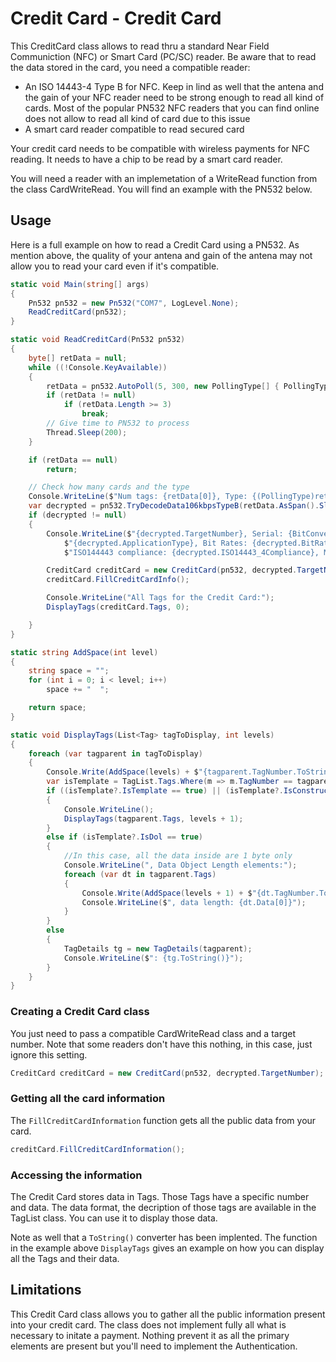 # Credit Card - Credit Card

This CreditCard class allows to read thru a standard Near Field Communiction (NFC) or Smart Card (PC/SC) reader. Be aware that to read the data stored in the card, you need a compatible reader:
- An ISO 14443-4 Type B for NFC. Keep in lind as well that the antena and the gain of your NFC reader need to be strong enough to read all kind of cards. Most of the popular PN532 NFC readers that you can find online does not allow to read all kind of card due to this issue
- A smart card reader compatible to read secured card

Your credit card needs to be compatible with wireless payments for NFC reading. It needs to have a chip to be read by a smart card reader.

You will need a reader with an implemetation of a WriteRead function from the class CardWriteRead. You will find an example with the PN532 below.

## Usage

Here is a full example on how to read a Credit Card using a PN532. As mention above, the quality of your antena and gain of the antena may not allow you to read your card even if it's compatible.

```csharp
static void Main(string[] args)
{
    Pn532 pn532 = new Pn532("COM7", LogLevel.None);
    ReadCreditCard(pn532);
}

static void ReadCreditCard(Pn532 pn532)
{
    byte[] retData = null;
    while ((!Console.KeyAvailable))
    {
        retData = pn532.AutoPoll(5, 300, new PollingType[] { PollingType.Passive106kbpsISO144443_4B });
        if (retData != null)
            if (retData.Length >= 3)
                break;
        // Give time to PN532 to process
        Thread.Sleep(200);
    }

    if (retData == null)
        return;

    // Check how many cards and the type
    Console.WriteLine($"Num tags: {retData[0]}, Type: {(PollingType)retData[1]}");
    var decrypted = pn532.TryDecodeData106kbpsTypeB(retData.AsSpan().Slice(3));
    if (decrypted != null)
    {
        Console.WriteLine($"{decrypted.TargetNumber}, Serial: {BitConverter.ToString(decrypted.NfcId)}, App Data: {BitConverter.ToString(decrypted.ApplicationData)}, " +
            $"{decrypted.ApplicationType}, Bit Rates: {decrypted.BitRates}, CID {decrypted.CidSupported}, Command: {decrypted.Command}, FWT: {decrypted.FrameWaitingTime}, " +
            $"ISO144443 compliance: {decrypted.ISO14443_4Compliance}, Max Frame size: {decrypted.MaxFrameSize}, NAD: {decrypted.NadSupported}");

        CreditCard creditCard = new CreditCard(pn532, decrypted.TargetNumber);
        creditCard.FillCreditCardInfo();

        Console.WriteLine("All Tags for the Credit Card:");
        DisplayTags(creditCard.Tags, 0);

    }
}

static string AddSpace(int level)
{
    string space = "";
    for (int i = 0; i < level; i++)
        space += "  ";

    return space;
}

static void DisplayTags(List<Tag> tagToDisplay, int levels)
{
    foreach (var tagparent in tagToDisplay)
    {
        Console.Write(AddSpace(levels) + $"{tagparent.TagNumber.ToString("X4")}-{TagList.Tags.Where(m => m.TagNumber == tagparent.TagNumber).FirstOrDefault()?.Description}");
        var isTemplate = TagList.Tags.Where(m => m.TagNumber == tagparent.TagNumber).FirstOrDefault();
        if ((isTemplate?.IsTemplate == true) || (isTemplate?.IsConstructed == true))
        {
            Console.WriteLine();
            DisplayTags(tagparent.Tags, levels + 1);
        }
        else if (isTemplate?.IsDol == true)
        {
            //In this case, all the data inside are 1 byte only
            Console.WriteLine(", Data Object Length elements:");
            foreach (var dt in tagparent.Tags)
            {
                Console.Write(AddSpace(levels + 1) + $"{dt.TagNumber.ToString("X4")}-{TagList.Tags.Where(m => m.TagNumber == dt.TagNumber).FirstOrDefault()?.Description}");
                Console.WriteLine($", data length: {dt.Data[0]}");
            }
        }
        else
        {
            TagDetails tg = new TagDetails(tagparent);
            Console.WriteLine($": {tg.ToString()}");
        }
    }
}
```

### Creating a Credit Card class

You just need to pass a compatible CardWriteRead class and a target number. Note that some readers don't have this nothing, in this case, just ignore this setting.

```csharp
CreditCard creditCard = new CreditCard(pn532, decrypted.TargetNumber);        
```

### Getting all the card information

The ```FillCreditCardInformation``` function gets all the public data from your card.

```csharp
creditCard.FillCreditCardInformation();
```

### Accessing the information

The Credit Card stores data in Tags. Those Tags have a specific number and data. The data format, the decription of those tags are available in the TagList class. You can use it to display those data.

Note as well that a ```ToString()``` converter has been implented. The function in the example above ```DisplayTags``` gives an example on how you can display all the Tags and their data.


## Limitations

This Credit Card class allows you to gather all the public information present into your credit card. The class does not implement fully all what is necessary to initate a payment. Nothing prevent it as all the primary elements are present but you'll need to implement the Authentication.
